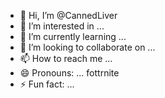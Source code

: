 - 👋 Hi, I’m @CannedLiver
- 👀 I’m interested in ... 
- 🌱 I’m currently learning ...
- 💞️ I’m looking to collaborate on ...
- 📫 How to reach me ...
- 😄 Pronouns: ... fottrnite
- ⚡ Fun fact: ...

<!---
CannedLiver/CannedLiver is a ✨ special ✨ repository because its `README.md` (this file) appears on your GitHub profile.
You can click the Preview link to take a look at your changes.
--->
